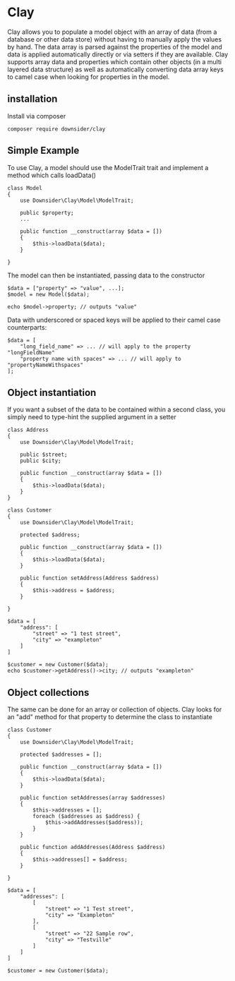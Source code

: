 # Clay

Clay allows you to populate a model object with an array of data (from a database or other data store) without having to
manually apply the values by hand. The data array is parsed against the properties of the model and data is applied
automatically directly or via setters if they are available.
Clay supports array data and properties which contain other objects (in a multi layered data structure) as well as
automatically converting data array keys to camel case when looking for properties in the model.

## installation

Install via composer

    composer require downsider/clay

## Simple Example

To use Clay, a model should use the ModelTrait trait and implement a method which calls loadData()

    class Model
    {
        use Downsider\Clay\Model\ModelTrait;
    
        public $property;
        ...

        public function __construct(array $data = [])
        {
            $this->loadData($data);
        }

    }

The model can then be instantiated, passing data to the constructor

    $data = ["property" => "value", ...];
    $model = new Model($data);

    echo $model->property; // outputs "value"

Data with underscored or spaced keys will be applied to their camel case counterparts:

    $data = [
        "long_field_name" => ... // will apply to the property "longFieldName"
        "property name with spaces" => ... // will apply to "propertyNameWithspaces"
    ];


## Object instantiation

If you want a subset of the data to be contained within a second class, you simply need to type-hint the
supplied argument in a setter

    class Address
    {
        use Downsider\Clay\Model\ModelTrait;

        public $street;
        public $city;

        public function __construct(array $data = [])
        {
            $this->loadData($data);
        }
    }

    class Customer
    {
        use Downsider\Clay\Model\ModelTrait;
    
        protected $address;
    
        public function __construct(array $data = [])
        {
            $this->loadData($data);
        }
    
        public function setAddress(Address $address)
        {
            $this->address = $address;
        }
    
    }

    $data = [
        "address": [
            "street" => "1 test street",
            "city" => "exampleton"
        ]
    ]

    $customer = new Customer($data);
    echo $customer->getAddress()->city; // outputs "exampleton"

## Object collections

The same can be done for an array or collection of objects. Clay looks for an "add" method for that property to
determine the class to instantiate

    class Customer
    {
        use Downsider\Clay\Model\ModelTrait;
    
        protected $addresses = [];
    
        public function __construct(array $data = [])
        {
            $this->loadData($data);
        }
    
        public function setAddresses(array $addresses)
        {
            $this->addresses = [];
            foreach ($addresses as $address) {
                $this->addAddresses($address));
            }
        }
    
        public function addAddresses(Address $address)
        {
            $this->addresses[] = $address;
        }
    
    }
    
    $data = [
        "addresses": [
            [
                "street" => "1 Test street",
                "city" => "Exampleton"
            ],
            [
                "street" => "22 Sample row",
                "city" => "Testville"
            ]
        ]
    ]
    
    $customer = new Customer($data);
